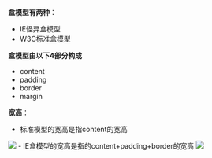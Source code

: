 **盒模型有两种**：
- IE怪异盒模型
- W3C标准盒模型

**盒模型由以下4部分构成**
- content
- padding
- border
- margin

**宽高**：
- 标准模型的宽高是指content的宽高

<img src="https://ws4.sinaimg.cn/large/006tKfTcly1g1ireg1vl0j30yo0j20u3.jpg" />
- IE盒模型的宽高是指的content+padding+border的宽高
<img src="https://ws1.sinaimg.cn/large/006tKfTcly1g1irgahg70j30yg0i8t9z.jpg" />

